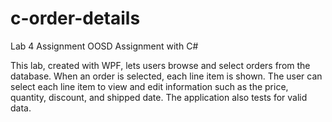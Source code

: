 # c-order-details
Lab 4 Assignment OOSD Assignment with C#

This lab, created with WPF, lets users browse and select orders from the database. When an order is selected, each line item is shown. The user can select each line item to view and edit information such as the price, quantity, discount, and shipped date. The application also tests for valid data.
